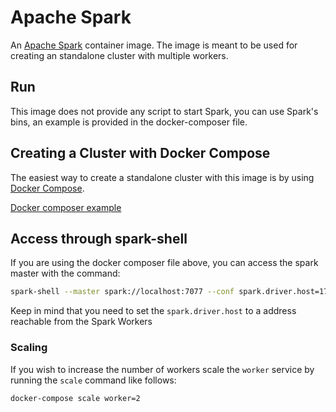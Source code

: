 # Apache Spark

An [Apache Spark](http://spark.apache.org/) container image. The image is meant to be used for creating an standalone cluster with multiple workers.

## Run

This image does not provide any script to start Spark, you can use Spark's bins, an example is provided in the docker-composer file. 

## Creating a Cluster with Docker Compose

The easiest way to create a standalone cluster with this image is by using [Docker Compose](https://docs.docker.com/compose).

[Docker composer example](https://github.com/ruloweb/spark/blob/master/docker-compose.yml)

## Access through spark-shell

If you are using the docker composer file above, you can access the spark master with the command:

```sh
spark-shell --master spark://localhost:7077 --conf spark.driver.host=172.17.0.1
```

Keep in mind that you need to set the `spark.driver.host` to a address reachable from the Spark Workers

### Scaling

If you wish to increase the number of workers scale the `worker` service by running the `scale` command like follows:

```sh
docker-compose scale worker=2
```

